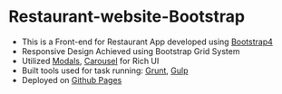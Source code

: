 # Restaurant-website-Bootstrap
<ul>
<li>This is a Front-end for Restaurant App developed using <a href="https://getbootstrap.com/docs/4.0/getting-started/introduction/" target="_blank">Bootstrap4</a></li> 
<li>Responsive Design Achieved using Bootstrap Grid System</li>
<li>Utilized <a href="https://getbootstrap.com/docs/4.0/components/modal/" target="_blank">Modals</a>, <a href="https://getbootstrap.com/docs/4.0/components/carousel/"target="_blank">Carousel</a> for Rich UI</li>
<li>Built tools used for task running: <a href="https://gruntjs.com/" target="_blank">Grunt</a>, <a href="https://gulpjs.com" target="_blank">Gulp</a></li>
<li>Deployed on <a href="https://sappusaketh.github.io/Restaurant-website-Bootstrap/" target="_blank">Github Pages</a></li>
</ul>
